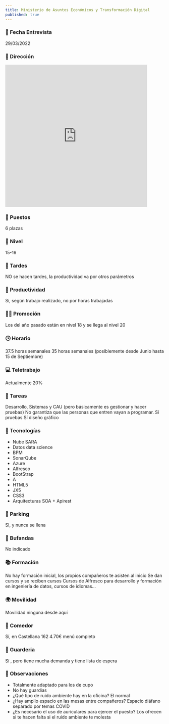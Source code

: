 ```yaml
---
title: Ministerio de Asuntos Económicos y Transformación Digital 
published: true
---
```


### 📆 Fecha Entrevista
29/03/2022

### 🏢 Dirección
<iframe src="https://www.google.com/maps/embed?pb=!1m18!1m12!1m3!1d3035.7663420373083!2d-3.690906884350154!3d40.45830826103302!2m3!1f0!2f0!3f0!3m2!1i1024!2i768!4f13.1!3m3!1m2!1s0xd42291c6e2989e9%3A0x93ad00f78850a320!2sMinisterio%20de%20Asuntos%20Econ%C3%B3micos%20y%20Transformaci%C3%B3n%20Digital%20(MINECO)!5e0!3m2!1ses!2ses!4v1648885510379!5m2!1ses!2ses" width="450" height="450" style="border:0;" allowfullscreen="" loading="lazy" referrerpolicy="no-referrer-when-downgrade"></iframe>

### 💼 Puestos
6 plazas
### 🔼 Nivel
15-16
### 🌆 Tardes
NO se hacen tardes, la productividad va por otros parámetros
### 🚀 Productividad
Si, según trabajo realizado, no por horas trabajadas
### 🧗‍♀️ Promoción
Los del año pasado están en nivel 18 y se llega al nivel 20
### 🕓 Horario
37.5 horas semanales
35 horas semanales (posiblemente desde Junio hasta 15 de
Septiembre)
### 💻 Teletrabajo
Actualmente 20%
### 📝 Tareas
Desarrollo, Sistemas y CAU (pero básicamente es gestionar y hacer pruebas) 
No garantiza que las personas que entren vayan a programar.
Sí pruebas
Sí diseño gráfico
### 💾 Tecnologías
* Nube SARA
* Datos data science
* BPM
* SonarQube
* Azure
* Alfresco 
* BootStrap
* A
* HTML5
* JX5
* CSS3
* Arquitecturas SOA + Apirest

### 🚗 Parking
SI, y nunca se llena
### 🧣 Bufandas
No indicado
### 📚 Formación
No hay formación inicial, los propios compañeros te asisten al inicio
Se dan cursos y se reciben cursos
Cursos de Alfresco para desarrollo y formación en ingeniería de datos, cursos de idiomas…
### 🌍 Movilidad
Movilidad ninguna desde aquí
### 🥗 Comedor
Sí, en Castellana 162
4.70€ menú completo
### 👶 Guarderia
Sí , pero tiene mucha demanda y tiene lista de espera
### 👀 Observaciones
* Totalmente adaptado para los de cupo
* No hay guardias
* ¿Qué tipo de ruido ambiente hay en la oficina? 
El normal  
* ¿Hay amplio espacio en las mesas entre compañeros?
Espacio diáfano separado por temas COVID
* ¿Es necesario el uso de auriculares para ejercer el puesto? 
Los ofrecen si te hacen falta si el ruido ambiente te molesta